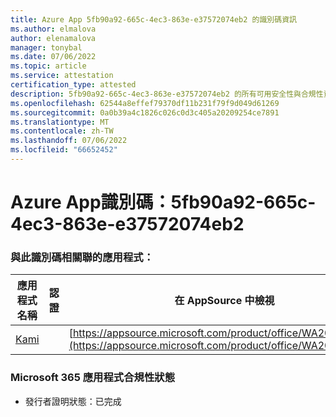 ```yaml
---
title: Azure App 5fb90a92-665c-4ec3-863e-e37572074eb2 的識別碼資訊
ms.author: elmalova
author: elenamalova
manager: tonybal
ms.date: 07/06/2022
ms.topic: article
ms.service: attestation
certification_type: attested
description: 5fb90a92-665c-4ec3-863e-e37572074eb2 的所有可用安全性與合規性資訊。
ms.openlocfilehash: 62544a8effef79370df11b231f79f9d049d61269
ms.sourcegitcommit: 0a0b39a4c1826c026c0d3c405a20209254ce7891
ms.translationtype: MT
ms.contentlocale: zh-TW
ms.lasthandoff: 07/06/2022
ms.locfileid: "66652452"
---
```

# <a name="azure-app-id-5fb90a92-665c-4ec3-863e-e37572074eb2"></a>Azure App識別碼：5fb90a92-665c-4ec3-863e-e37572074eb2


### <a name="apps-associated-with-this-id"></a>與此識別碼相關聯的應用程式：
| **應用程式名稱** | **認證** | **在 AppSource 中檢視** |
|--------------|---------------|-----------------------|
| [Kami](../forward/WA200004148.md) |  | [https://appsource.microsoft.com/product/office/WA200004148](https://appsource.microsoft.com/product/office/WA200004148) |

### <a name="microsoft-365-app-compliance-status"></a>Microsoft 365 應用程式合規性狀態
- 發行者證明狀態：已完成
